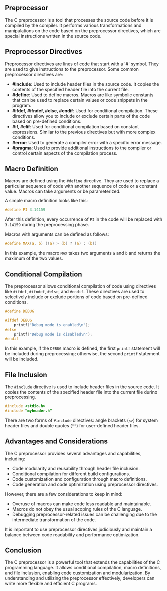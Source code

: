 ## Preprocessor

The C preprocessor is a tool that processes the source code before it is compiled by the compiler. It performs various transformations and manipulations on the code based on the preprocessor directives, which are special instructions written in the source code.

## Preprocessor Directives

Preprocessor directives are lines of code that start with a '#' symbol. They are used to give instructions to the preprocessor. Some common preprocessor directives are:

- **#include**: Used to include header files in the source code. It copies the contents of the specified header file into the current file.
- **#define**: Used to define macros. Macros are like symbolic constants that can be used to replace certain values or code snippets in the program.
- **#ifdef, #ifndef, #else, #endif**: Used for conditional compilation. These directives allow you to include or exclude certain parts of the code based on pre-defined conditions.
- **#if, #elif**: Used for conditional compilation based on constant expressions. Similar to the previous directives but with more complex conditions.
- **#error**: Used to generate a compiler error with a specific error message.
- **#pragma**: Used to provide additional instructions to the compiler or control certain aspects of the compilation process.

## Macro Definition

Macros are defined using the `#define` directive. They are used to replace a particular sequence of code with another sequence of code or a constant value. Macros can take arguments or be parameterized.

A simple macro definition looks like this:

```c
#define PI 3.14159
```

After this definition, every occurrence of `PI` in the code will be replaced with `3.14159` during the preprocessing phase.

Macros with arguments can be defined as follows:

```c
#define MAX(a, b) ((a) > (b) ? (a) : (b))
```

In this example, the macro `MAX` takes two arguments `a` and `b` and returns the maximum of the two values.

## Conditional Compilation

The preprocessor allows conditional compilation of code using directives like `#ifdef`, `#ifndef`, `#else`, and `#endif`. These directives are used to selectively include or exclude portions of code based on pre-defined conditions.

```c
#define DEBUG

#ifdef DEBUG
    printf("Debug mode is enabled\n");
#else
    printf("Debug mode is disabled\n");
#endif
```

In this example, if the `DEBUG` macro is defined, the first `printf` statement will be included during preprocessing; otherwise, the second `printf` statement will be included.

## File Inclusion

The `#include` directive is used to include header files in the source code. It copies the contents of the specified header file into the current file during preprocessing.

```c
#include <stdio.h>
#include "myheader.h"
```

There are two forms of `#include` directives: angle brackets (`<>`) for system header files and double quotes (`""`) for user-defined header files.

## Advantages and Considerations

The C preprocessor provides several advantages and capabilities, including:

- Code modularity and reusability through header file inclusion.
- Conditional compilation for different build configurations.
- Code customization and configuration through macro definitions.
- Code generation and code optimization using preprocessor directives.

However, there are a few considerations to keep in mind:

- Overuse of macros can make code less readable and maintainable.
- Macros do not obey the usual scoping rules of the C language.
- Debugging preprocessor-related issues can be challenging due to the intermediate transformation of the code.

It is important to use preprocessor directives judiciously and maintain a balance between code readability and performance optimization.

## Conclusion

The C preprocessor is a powerful tool that extends the capabilities of the C programming language. It allows conditional compilation, macro definitions, and file inclusion, enabling code customization and modularization. By understanding and utilizing the preprocessor effectively, developers can write more flexible and efficient C programs.

